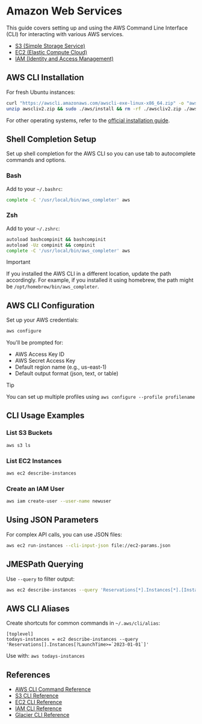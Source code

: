 # Amazon Web Services

This guide covers setting up and using the AWS Command Line Interface (CLI) for interacting with various AWS services.

- [S3 (Simple Storage Service)](s3.md)
- [EC2 (Elastic Compute Cloud)](ec2.md)
- [IAM (Identity and Access Management)](iam.md)

## AWS CLI Installation

For fresh Ubuntu instances:

```sh
curl "https://awscli.amazonaws.com/awscli-exe-linux-x86_64.zip" -o "awscliv2.zip"
unzip awscliv2.zip && sudo ./aws/install && rm -rf ./awscliv2.zip ./aws
```

For other operating systems, refer to the
[official installation guide](https://docs.aws.amazon.com/cli/latest/userguide/getting-started-install.html).

## Shell Completion Setup

Set up shell completion for the AWS CLI so you can use tab to autocomplete
commands and options.

### Bash

Add to your `~/.bashrc`:

```sh
complete -C '/usr/local/bin/aws_completer' aws
```

### Zsh

Add to your `~/.zshrc`:

```sh
autoload bashcompinit && bashcompinit
autoload -Uz compinit && compinit
complete -C '/usr/local/bin/aws_completer' aws
```

> [!IMPORTANT]
> If you installed the AWS CLI in a different location, update the path
> accordingly. For example, if you installed it using homebrew, the path
> might be `/opt/homebrew/bin/aws_completer`.

## AWS CLI Configuration

Set up your AWS credentials:

```sh
aws configure
```

You'll be prompted for:

- AWS Access Key ID
- AWS Secret Access Key
- Default region name (e.g., us-east-1)
- Default output format (json, text, or table)

> [!TIP]
> You can set up multiple profiles using `aws configure --profile profilename`

##  CLI Usage Examples

### List S3 Buckets

```sh
aws s3 ls
```

### List EC2 Instances

```sh
aws ec2 describe-instances
```

### Create an IAM User

```sh
aws iam create-user --user-name newuser
```

## Using JSON Parameters

For complex API calls, you can use JSON files:

```sh
aws ec2 run-instances --cli-input-json file://ec2-params.json
```

## JMESPath Querying

Use `--query` to filter output:

```sh
aws ec2 describe-instances --query 'Reservations[*].Instances[*].[InstanceId,State.Name]'
```

## AWS CLI Aliases

Create shortcuts for common commands in `~/.aws/cli/alias`:

```
[toplevel]
todays-instances = ec2 describe-instances --query 'Reservations[].Instances[?LaunchTime>=`2023-01-01`]'
```

Use with: `aws todays-instances`

## References

- [AWS CLI Command Reference](https://awscli.amazonaws.com/v2/documentation/api/latest/reference/index.html)
- [S3 CLI Reference](https://docs.aws.amazon.com/cli/latest/reference/s3/index.html)
- [EC2 CLI Reference](https://docs.aws.amazon.com/cli/latest/reference/ec2/index.html)
- [IAM CLI Reference](https://docs.aws.amazon.com/cli/latest/reference/iam/index.html)
- [Glacier CLI Reference](https://docs.aws.amazon.com/cli/latest/reference/glacier/index.html)
